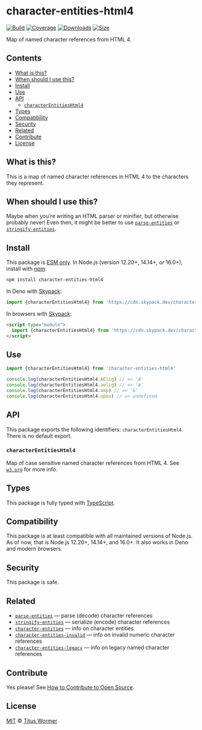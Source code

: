 # character-entities-html4

[![Build](https://github.com/wooorm/character-entities-html4/workflows/main/badge.svg)](https://github.com/wooorm/character-entities-html4/actions) [![Coverage](https://img.shields.io/codecov/c/github/wooorm/character-entities-html4.svg)](https://codecov.io/github/wooorm/character-entities-html4) [![Downloads](https://img.shields.io/npm/dm/character-entities-html4.svg)](https://www.npmjs.com/package/character-entities-html4) [![Size](https://img.shields.io/bundlephobia/minzip/character-entities-html4.svg)](https://bundlephobia.com/result?p=character-entities-html4)

Map of named character references from HTML 4.

## Contents

* [What is this?](./#what-is-this)
* [When should I use this?](./#when-should-i-use-this)
* [Install](./#install)
* [Use](./#use)
* [API](./#api)
  * [`characterEntitiesHtml4`](./#characterentitieshtml4)
* [Types](./#types)
* [Compatibility](./#compatibility)
* [Security](./#security)
* [Related](./#related)
* [Contribute](./#contribute)
* [License](./#license)

## What is this?

This is a map of named character references in HTML 4 to the characters they represent.

## When should I use this?

Maybe when you’re writing an HTML parser or minifier, but otherwise probably never! Even then, it might be better to use [`parse-entities`](https://github.com/wooorm/parse-entities) or [`stringify-entities`](https://github.com/wooorm/stringify-entities).

## Install

This package is [ESM only](https://gist.github.com/sindresorhus/a39789f98801d908bbc7ff3ecc99d99c). In Node.js (version 12.20+, 14.14+, or 16.0+), install with [npm](https://docs.npmjs.com/cli/install):

```sh
npm install character-entities-html4
```

In Deno with [Skypack](https://www.skypack.dev):

```js
import {characterEntitiesHtml4} from 'https://cdn.skypack.dev/character-entities-html4@2?dts'
```

In browsers with [Skypack](https://www.skypack.dev):

```html
<script type="module">
  import {characterEntitiesHtml4} from 'https://cdn.skypack.dev/character-entities-html4@2?min'
</script>
```

## Use

```js
import {characterEntitiesHtml4} from 'character-entities-html4'

console.log(characterEntitiesHtml4.AElig) // => 'Æ'
console.log(characterEntitiesHtml4.aelig) // => 'æ'
console.log(characterEntitiesHtml4.amp) // => '&'
console.log(characterEntitiesHtml4.apos) // => undefined
```

## API

This package exports the following identifiers: `characterEntitiesHtml4`. There is no default export.

### `characterEntitiesHtml4`

Map of case sensitive named character references from HTML 4. See [`w3.org`](https://www.w3.org/TR/html4/sgml/entities.html) for more info.

## Types

This package is fully typed with [TypeScript](https://www.typescriptlang.org).

## Compatibility

This package is at least compatible with all maintained versions of Node.js. As of now, that is Node.js 12.20+, 14.14+, and 16.0+. It also works in Deno and modern browsers.

## Security

This package is safe.

## Related

* [`parse-entities`](https://github.com/wooorm/parse-entities) — parse (decode) character references
* [`stringify-entities`](https://github.com/wooorm/stringify-entities) — serialize (encode) character references
* [`character-entities`](https://github.com/wooorm/character-entities) — info on character entities
* [`character-entities-invalid`](https://github.com/wooorm/character-entities-invalid) — info on invalid numeric character references
* [`character-entities-legacy`](https://github.com/wooorm/character-entities-legacy) — info on legacy named character references

## Contribute

Yes please! See [How to Contribute to Open Source](https://opensource.guide/how-to-contribute/).

## License

[MIT](license/) © [Titus Wormer](https://wooorm.com)
